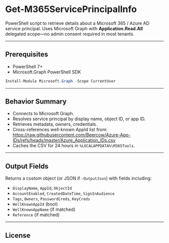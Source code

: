 # Get-M365ServicePrincipalInfo

PowerShell script to retrieve details about a Microsoft 365 / Azure AD service principal. Uses Microsoft Graph with **Application.Read.All** delegated scope—no admin consent required in most tenants.

---

## Prerequisites

- PowerShell 7+
- Microsoft.Graph PowerShell SDK

```powershell
Install-Module Microsoft.Graph -Scope CurrentUser
```

---

## Behavior Summary

- Connects to Microsoft Graph.
- Resolves service principal by display name, object ID, or app ID.
- Retrieves metadata, owners, credentials.
- Cross-references well-known AppId list from:
  https://raw.githubusercontent.com/Beercow/Azure-App-IDs/refs/heads/master/Azure_Application_IDs.csv
- Caches the CSV for 24 hours in `%LOCALAPPDATA%\M365Tools`.

---

## Output Fields

Returns a custom object (or JSON if `-OutputJson`) with fields including:

- `DisplayName`, `AppId`, `ObjectId`
- `AccountEnabled`, `CreatedDateTime`, `SignInAudience`
- `Tags`, `Owners`, `PasswordCreds`, `KeyCreds`
- `WellKnownAppId` (bool)
- `WellKnownAppName` (if matched)
- `Reference` (if matched)

---

## License
